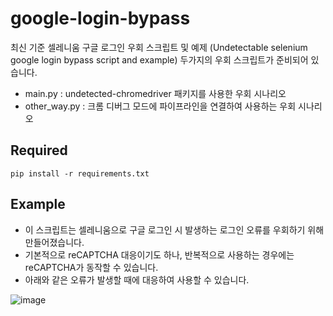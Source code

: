 # google-login-bypass

최신 기준 셀레니움 구글 로그인 우회 스크립트 및 예제 (Undetectable selenium google login bypass script and example)
두가지의 우회 스크립트가 준비되어 있습니다.

- main.py : undetected-chromedriver 패키지를 사용한 우회 시나리오
- other_way.py : 크롬 디버그 모드에 파이프라인을 연결하여 사용하는 우회 시나리오

## Required

```
pip install -r requirements.txt
```

## Example

- 이 스크립트는 셀레니움으로 구글 로그인 시 발생하는 로그인 오류를 우회하기 위해 만들어졌습니다.
- 기본적으로 reCAPTCHA 대응이기도 하나, 반복적으로 사용하는 경우에는 reCAPTCHA가 동작할 수 있습니다.
- 아래와 같은 오류가 발생할 때에 대응하여 사용할 수 있습니다.

![image](https://user-images.githubusercontent.com/98614666/157562373-526db685-ae97-430c-8cf3-73235b883adb.png)
